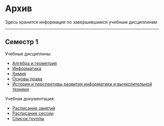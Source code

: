 # Архив
Здесь хранится информация по завершившимся учебным дисциплинам
________

## Семестр 1
Учебные дисциплины:

* [Алгебра и геометрия](Subjects/Algebra%26Geometry.md)
* [Информатика](Subjects/ComputerScience.md)
* [Химия](Subjects/Chemistry.md)
* [Основы права](Subjects/LawBasics.md)
* [История и перспективы развития информатики и вычислительной техники](Subjects/HistoryCS%26CH.md)

Учебная документация:
* [Расписание занятий](Files/Documents/Timetable_1_sem.md#Расписание)
* [Расписание сессии](Files/Documents/session_1_sem.pdf)
* [Список группы](Files/Documents/GroupList_1_sem.md)
